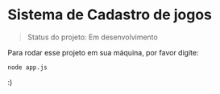 <h1>Sistema de Cadastro de jogos </h1>

> Status do projeto: Em desenvolvimento

Para rodar esse projeto em sua máquina, por favor digite:

```
node app.js
```

:)

